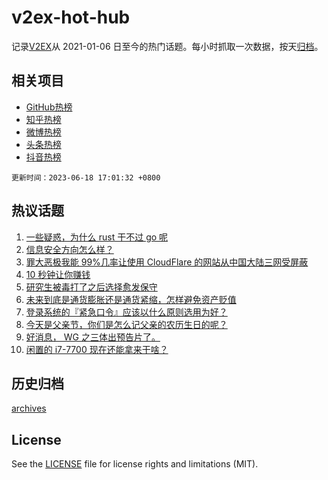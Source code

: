 # v2ex-hot-hub

 记录[V2EX](https://www.v2ex.com/)从 2021-01-06 日至今的热门话题。每小时抓取一次数据，按天[归档](archives)。
 
 ## 相关项目

- [GitHub热榜](https://github.com/it985/github-hot-hub)
- [知乎热榜](https://github.com/it985/zhihu-hot-hub)
- [微博热榜](https://github.com/it985/weibo-hot-hub)
- [头条热榜](https://github.com/it985/toutiao-hot-hub)
- [抖音热榜](https://github.com/it985/douyin-hot-hub)


 `更新时间：2023-06-18 17:01:32 +0800`

## 热议话题

1. [一些疑惑，为什么 rust 干不过 go 呢](https://www.v2ex.com/t/949560)
1. [信息安全方向怎么样？](https://www.v2ex.com/t/949584)
1. [罪大恶极我能 99%几率让使用 CloudFlare 的网站从中国大陆三网受屏蔽](https://www.v2ex.com/t/949599)
1. [10 秒钟让你赚钱](https://www.v2ex.com/t/949675)
1. [研究生被毒打了之后选择愈发保守](https://www.v2ex.com/t/949652)
1. [未来到底是通货膨胀还是通货紧缩，怎样避免资产贬值](https://www.v2ex.com/t/949580)
1. [登录系统的『紧急口令』应该以什么原则选用为好？](https://www.v2ex.com/t/949658)
1. [今天是父亲节，你们是怎么记父亲的农历生日的呢？](https://www.v2ex.com/t/949641)
1. [好消息， WG 之三体出预告片了。](https://www.v2ex.com/t/949690)
1. [闲置的 i7-7700 现在还能拿来干啥？](https://www.v2ex.com/t/949665)

## 历史归档

[archives](archives)

## License

See the [LICENSE](LICENSE) file for license rights and limitations (MIT).
